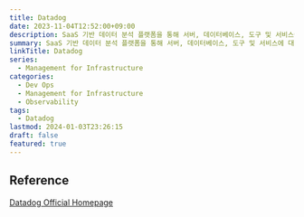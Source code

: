 ```yaml
---
title: Datadog
date: 2023-11-04T12:52:00+09:00
description: SaaS 기반 데이터 분석 플랫폼을 통해 서버, 데이터베이스, 도구 및 서비스에 대한 모니터링을 제공하는 클라우드 규모 애플리케이션용 관찰 가능성 서비스
summary: SaaS 기반 데이터 분석 플랫폼을 통해 서버, 데이터베이스, 도구 및 서비스에 대한 모니터링을 제공하는 클라우드 규모 애플리케이션용 관찰 가능성 서비스
linkTitle: Datadog
series:
  - Management for Infrastructure
categories:
  - Dev Ops
  - Management for Infrastructure
  - Observability
tags:
  - Datadog
lastmod: 2024-01-03T23:26:15
draft: false
featured: true
---
```


## Reference

[Datadog Official Homepage](https://www.datadoghq.com/)
